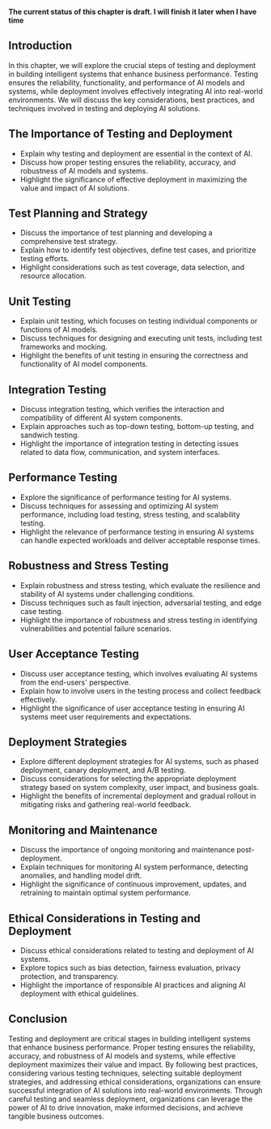 **The current status of this chapter is draft. I will finish it later when I have time**

Introduction
------------

In this chapter, we will explore the crucial steps of testing and deployment in building intelligent systems that enhance business performance. Testing ensures the reliability, functionality, and performance of AI models and systems, while deployment involves effectively integrating AI into real-world environments. We will discuss the key considerations, best practices, and techniques involved in testing and deploying AI solutions.

The Importance of Testing and Deployment
----------------------------------------

* Explain why testing and deployment are essential in the context of AI.
* Discuss how proper testing ensures the reliability, accuracy, and robustness of AI models and systems.
* Highlight the significance of effective deployment in maximizing the value and impact of AI solutions.

Test Planning and Strategy
--------------------------

* Discuss the importance of test planning and developing a comprehensive test strategy.
* Explain how to identify test objectives, define test cases, and prioritize testing efforts.
* Highlight considerations such as test coverage, data selection, and resource allocation.

Unit Testing
------------

* Explain unit testing, which focuses on testing individual components or functions of AI models.
* Discuss techniques for designing and executing unit tests, including test frameworks and mocking.
* Highlight the benefits of unit testing in ensuring the correctness and functionality of AI model components.

Integration Testing
-------------------

* Discuss integration testing, which verifies the interaction and compatibility of different AI system components.
* Explain approaches such as top-down testing, bottom-up testing, and sandwich testing.
* Highlight the importance of integration testing in detecting issues related to data flow, communication, and system interfaces.

Performance Testing
-------------------

* Explore the significance of performance testing for AI systems.
* Discuss techniques for assessing and optimizing AI system performance, including load testing, stress testing, and scalability testing.
* Highlight the relevance of performance testing in ensuring AI systems can handle expected workloads and deliver acceptable response times.

Robustness and Stress Testing
-----------------------------

* Explain robustness and stress testing, which evaluate the resilience and stability of AI systems under challenging conditions.
* Discuss techniques such as fault injection, adversarial testing, and edge case testing.
* Highlight the importance of robustness and stress testing in identifying vulnerabilities and potential failure scenarios.

User Acceptance Testing
-----------------------

* Discuss user acceptance testing, which involves evaluating AI systems from the end-users' perspective.
* Explain how to involve users in the testing process and collect feedback effectively.
* Highlight the significance of user acceptance testing in ensuring AI systems meet user requirements and expectations.

Deployment Strategies
---------------------

* Explore different deployment strategies for AI systems, such as phased deployment, canary deployment, and A/B testing.
* Discuss considerations for selecting the appropriate deployment strategy based on system complexity, user impact, and business goals.
* Highlight the benefits of incremental deployment and gradual rollout in mitigating risks and gathering real-world feedback.

Monitoring and Maintenance
--------------------------

* Discuss the importance of ongoing monitoring and maintenance post-deployment.
* Explain techniques for monitoring AI system performance, detecting anomalies, and handling model drift.
* Highlight the significance of continuous improvement, updates, and retraining to maintain optimal system performance.

Ethical Considerations in Testing and Deployment
------------------------------------------------

* Discuss ethical considerations related to testing and deployment of AI systems.
* Explore topics such as bias detection, fairness evaluation, privacy protection, and transparency.
* Highlight the importance of responsible AI practices and aligning AI deployment with ethical guidelines.

Conclusion
----------

Testing and deployment are critical stages in building intelligent systems that enhance business performance. Proper testing ensures the reliability, accuracy, and robustness of AI models and systems, while effective deployment maximizes their value and impact. By following best practices, considering various testing techniques, selecting suitable deployment strategies, and addressing ethical considerations, organizations can ensure successful integration of AI solutions into real-world environments. Through careful testing and seamless deployment, organizations can leverage the power of AI to drive innovation, make informed decisions, and achieve tangible business outcomes.
